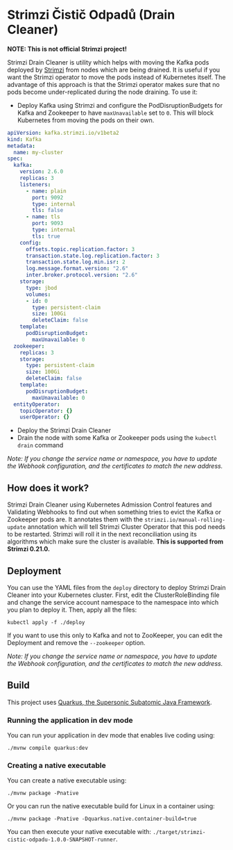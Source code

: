 # Strimzi Čistič Odpadů (Drain Cleaner)

**NOTE: This is not official Strimzi project!**

Strimzi Drain Cleaner is utility which helps with moving the Kafka pods deployed by [Strimzi](https://strimzi.io/) from nodes which are being drained.
It is useful if you want the Strimzi operator to move the pods instead of Kubernetes itself.
The advantage of this approach is that the Strimzi operator makes sure that no pods become under-replicated during the node draining.
To use it:

* Deploy Kafka using Strimzi and configure the PodDisruptionBudgets for Kafka and Zookeeper to have `maxUnavailable` set to `0`.
This will block Kubernetes from moving the pods on their own.
  
```yaml
apiVersion: kafka.strimzi.io/v1beta2
kind: Kafka
metadata:
  name: my-cluster
spec:
  kafka:
    version: 2.6.0
    replicas: 3
    listeners:
      - name: plain
        port: 9092
        type: internal
        tls: false
      - name: tls
        port: 9093
        type: internal
        tls: true
    config:
      offsets.topic.replication.factor: 3
      transaction.state.log.replication.factor: 3
      transaction.state.log.min.isr: 2
      log.message.format.version: "2.6"
      inter.broker.protocol.version: "2.6"
    storage:
      type: jbod
      volumes:
      - id: 0
        type: persistent-claim
        size: 100Gi
        deleteClaim: false
    template:
      podDisruptionBudget:
        maxUnavailable: 0
  zookeeper:
    replicas: 3
    storage:
      type: persistent-claim
      size: 100Gi
      deleteClaim: false
    template:
      podDisruptionBudget:
        maxUnavailable: 0
  entityOperator:
    topicOperator: {}
    userOperator: {}
```

* Deploy the Strimzi Drain Cleaner
* Drain the node with some Kafka or Zookeeper pods using the `kubectl drain` command

_Note: If you change the service name or namespace, you have to update the Webhook configuration, and the certificates to match the new address._

## How does it work?

Strimzi Drain Cleaner using Kubernetes Admission Control features and Validating Webhooks to find out when something tries to evict the Kafka or Zookeeper pods are.
It annotates them with the `strimzi.io/manual-rolling-update` annotation which will tell Strimzi Cluster Operator that this pod needs to be restarted.
Strimzi will roll it in the next reconciliation using its algorithms which make sure the cluster is available.
**This is supported from Strimzi 0.21.0.**

## Deployment

You can use the YAML files from the `deploy` directory to deploy Strimzi Drain Cleaner into your Kubernetes cluster.
First, edit the ClusterRoleBinding file and change the service account namespace to the namespace into which you plan to deploy it.
Then, apply all the files:

```
kubectl apply -f ./deploy
```

If you want to use this only to Kafka and not to ZooKeeper, you can edit the Deployment and remove the `--zookeeper` option.

_Note: If you change the service name or namespace, you have to update the Webhook configuration, and the certificates to match the new address._

## Build 

This project uses [Quarkus, the Supersonic Subatomic Java Framework](https://quarkus.io/).

### Running the application in dev mode

You can run your application in dev mode that enables live coding using:
```shell script
./mvnw compile quarkus:dev
```

### Creating a native executable

You can create a native executable using: 
```shell script
./mvnw package -Pnative
```

Or you can run the native executable build for Linux in a container using: 
```shell script
./mvnw package -Pnative -Dquarkus.native.container-build=true
```

You can then execute your native executable with: `./target/strimzi-cistic-odpadu-1.0.0-SNAPSHOT-runner`.

